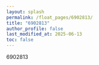 ```yaml
---
layout: splash
permalink: /float_pages/6902813/
title: "6902813"
author_profile: false
last_modified_at: 2025-06-13
toc: false
---
```

 
6902813
